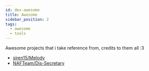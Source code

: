 ```yaml
---
id: dev-awesome
title: Awesome
sidebar_position: 2
tags:
  - awesome
  - tools
---
```


Awesome projects that i take reference from, credits to them all :3

- [siren15/Melody](https://github.com/siren15/Melody)
- [NAFTeam/Dis-Secretary](https://github.com/NAFTeam/Dis-Secretary)